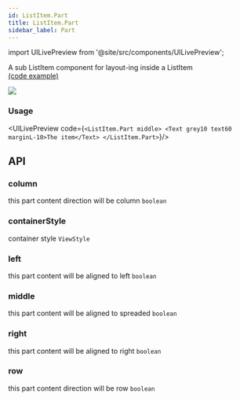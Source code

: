```yaml
---
id: ListItem.Part
title: ListItem.Part
sidebar_label: Part
---
```


import UILivePreview from '@site/src/components/UILivePreview';

A sub ListItem component for layout-ing inside a ListItem  
[(code example)](https://github.com/wix/react-native-ui-lib/blob/master/demo/src/screens/componentScreens/BasicListScreen.tsx)
<div style={{display: 'flex', flexDirection: 'row', overflowX: 'auto', maxHeight: '500px', alignItems: 'center'}}><img style={{maxHeight: '420px'}} src={'https://media.giphy.com/media/l1IBjHowyPcOTWAY8/giphy.gif'}/>

</div>

### Usage
<UILivePreview code={`<ListItem.Part middle>
 <Text grey10 text60 marginL-10>The item</Text>
</ListItem.Part>`}/>

## API
### column
this part content direction will be column
`boolean ` 

### containerStyle
container style
`ViewStyle ` 

### left
this part content will be aligned to left
`boolean ` 

### middle
this part content will be aligned to spreaded
`boolean ` 

### right
this part content will be aligned to right
`boolean ` 

### row
this part content direction will be row
`boolean ` 


